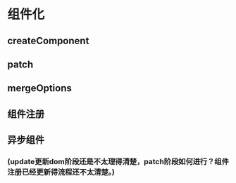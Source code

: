 # 组件化

## createComponent


## patch

## mergeOptions

## 组件注册

## 异步组件

### (update更新dom阶段还是不太理得清楚，patch阶段如何进行？组件注册已经更新得流程还不太清楚。)